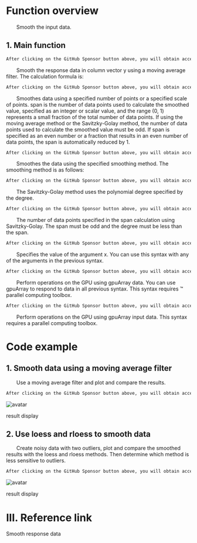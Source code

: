 #  Function overview 

   Smooth the input data. 

##  1. Main function 

  ```python  
After clicking on the GitHub Sponsor button above, you will obtain access permissions to my private code repository ( https://github.com/slowlon/my_code_bar ) to view this blog code. By searching the code number of this blog, you can find the code you need, code number is: 2024020309574530267
  ```  
   Smooth the response data in column vector y using a moving average filter. The calculation formula is:  

  ```python  
After clicking on the GitHub Sponsor button above, you will obtain access permissions to my private code repository ( https://github.com/slowlon/my_code_bar ) to view this blog code. By searching the code number of this blog, you can find the code you need, code number is: 2024020309574530267
  ```  
   Smoothes data using a specified number of points or a specified scale of points. span is the number of data points used to calculate the smoothed value, specified as an integer or scalar value, and the range (0, 1) represents a small fraction of the total number of data points. If using the moving average method or the Savitzky-Golay method, the number of data points used to calculate the smoothed value must be odd. If span is specified as an even number or a fraction that results in an even number of data points, the span is automatically reduced by 1. 

  ```python  
After clicking on the GitHub Sponsor button above, you will obtain access permissions to my private code repository ( https://github.com/slowlon/my_code_bar ) to view this blog code. By searching the code number of this blog, you can find the code you need, code number is: 2024020309574530267
  ```  
   Smoothes the data using the specified smoothing method. The smoothing method is as follows: 

  ```python  
After clicking on the GitHub Sponsor button above, you will obtain access permissions to my private code repository ( https://github.com/slowlon/my_code_bar ) to view this blog code. By searching the code number of this blog, you can find the code you need, code number is: 2024020309574530267
  ```  
   The Savitzky-Golay method uses the polynomial degree specified by the degree. 

  ```python  
After clicking on the GitHub Sponsor button above, you will obtain access permissions to my private code repository ( https://github.com/slowlon/my_code_bar ) to view this blog code. By searching the code number of this blog, you can find the code you need, code number is: 2024020309574530267
  ```  
   The number of data points specified in the span calculation using Savitzky-Golay. The span must be odd and the degree must be less than the span. 

  ```python  
After clicking on the GitHub Sponsor button above, you will obtain access permissions to my private code repository ( https://github.com/slowlon/my_code_bar ) to view this blog code. By searching the code number of this blog, you can find the code you need, code number is: 2024020309574530267
  ```  
   Specifies the value of the argument x. You can use this syntax with any of the arguments in the previous syntax. 

  ```python  
After clicking on the GitHub Sponsor button above, you will obtain access permissions to my private code repository ( https://github.com/slowlon/my_code_bar ) to view this blog code. By searching the code number of this blog, you can find the code you need, code number is: 2024020309574530267
  ```  
   Perform operations on the GPU using gpuArray data. You can use gpuArray to respond to data in all previous syntax. This syntax requires ™ parallel computing toolbox. 

  ```python  
After clicking on the GitHub Sponsor button above, you will obtain access permissions to my private code repository ( https://github.com/slowlon/my_code_bar ) to view this blog code. By searching the code number of this blog, you can find the code you need, code number is: 2024020309574530267
  ```  
   Perform operations on the GPU using gpuArray input data. This syntax requires a parallel computing toolbox. 

#  Code example 

##  1. Smooth data using a moving average filter 

   Use a moving average filter and plot and compare the results. 

  ```python  
After clicking on the GitHub Sponsor button above, you will obtain access permissions to my private code repository ( https://github.com/slowlon/my_code_bar ) to view this blog code. By searching the code number of this blog, you can find the code you need, code number is: 2024020309574530267
  ```  
 ![avatar]( 413e57737db54be79e082043622ed263.png) 

 result display  

##  2. Use loess and rloess to smooth data 

   Create noisy data with two outliers, plot and compare the smoothed results with the loess and rloess methods. Then determine which method is less sensitive to outliers. 

  ```python  
After clicking on the GitHub Sponsor button above, you will obtain access permissions to my private code repository ( https://github.com/slowlon/my_code_bar ) to view this blog code. By searching the code number of this blog, you can find the code you need, code number is: 2024020309574530267
  ```  
 ![avatar]( 8763b6c4918c498e9642c574654eeaee.png) 

 result display  

#  III. Reference link 

 Smooth response data 

